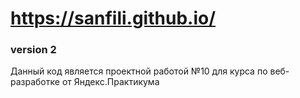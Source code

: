 # https://sanfili.github.io/

### version 2

Данный код является проектной работой №10 для курса по веб-разработке от Яндекс.Практикума
